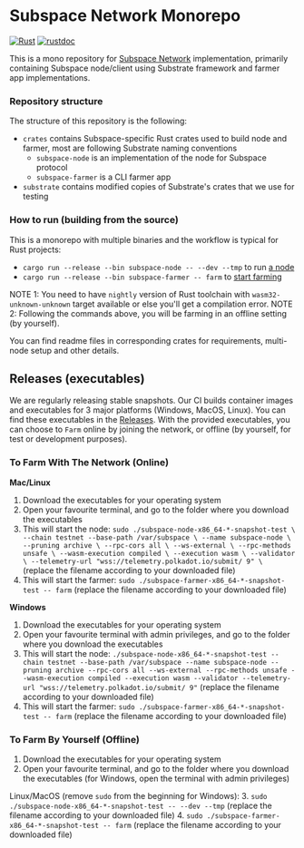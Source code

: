 # Subspace Network Monorepo

[![Rust](https://github.com/subspace/subspace/actions/workflows/rust.yaml/badge.svg)](https://github.com/subspace/subspace/actions/workflows/rust.yaml)
[![rustdoc](https://github.com/subspace/subspace/actions/workflows/rustdoc.yml/badge.svg)](https://subspace.github.io/subspace)

This is a mono repository for [Subspace Network](https://www.subspace.network/) implementation, primarily containing
Subspace node/client using Substrate framework and farmer app implementations.

### Repository structure

The structure of this repository is the following:

- `crates` contains Subspace-specific Rust crates used to build node and farmer, most are following Substrate naming conventions
  - `subspace-node` is an implementation of the node for Subspace protocol
  - `subspace-farmer` is a CLI farmer app
- `substrate` contains modified copies of Substrate's crates that we use for testing

### How to run (building from the source)

This is a monorepo with multiple binaries and the workflow is typical for Rust projects:

- `cargo run --release --bin subspace-node -- --dev --tmp` to run [a node](crates/subspace-node)
- `cargo run --release --bin subspace-farmer -- farm` to [start farming](crates/subspace-farmer#start-the-farmer)

NOTE 1: You need to have `nightly` version of Rust toolchain with `wasm32-unknown-unknown` target available or else you'll get a compilation error.
NOTE 2: Following the commands above, you will be farming in an offline setting (by yourself).

You can find readme files in corresponding crates for requirements, multi-node setup and other details.


## Releases (executables)

We are regularly releasing stable snapshots. Our CI builds container images and executables for 3 major platforms (Windows, MacOS, Linux). 
You can find these executables in the [Releases](https://github.com/subspace/subspace/releases).
With the provided executables, you can choose to `Farm` online by joining the network, or offline (by yourself, for test or development purposes).

### To Farm With The Network (Online)

**Mac/Linux**

1. Download the executables for your operating system
2. Open your favourite terminal, and go to the folder where you download the executables
3. This will start the node: `sudo ./subspace-node-x86_64-*-snapshot-test \
   --chain testnet
   --base-path /var/subspace \
   --name subspace-node \
   --pruning archive \
   --rpc-cors all \
   --ws-external \
   --rpc-methods unsafe \
   --wasm-execution compiled \
   --execution wasm \
   --validator \
   --telemetry-url "wss://telemetry.polkadot.io/submit/ 9" \` (replace the filename according to your downloaded file)
4. This will start the farmer: `sudo ./subspace-farmer-x86_64-*-snapshot-test -- farm` (replace the filename according to your downloaded file)

**Windows**

1. Download the executables for your operating system
2. Open your favourite terminal with admin privileges, and go to the folder where you download the executables
3. This will start the node: `./subspace-node-x86_64-*-snapshot-test --chain testnet --base-path /var/subspace --name subspace-node --pruning archive --rpc-cors all --ws-external --rpc-methods unsafe --wasm-execution compiled --execution wasm --validator --telemetry-url "wss://telemetry.polkadot.io/submit/ 9"` (replace the filename according to your downloaded file)
4. This will start the farmer: `sudo ./subspace-farmer-x86_64-*-snapshot-test -- farm` (replace the filename according to your downloaded file)

### To Farm By Yourself (Offline)
1. Download the executables for your operating system
2. Open your favourite terminal, and go to the folder where you download the executables (for Windows, open the terminal with admin privileges)

Linux/MacOS (remove `sudo` from the beginning for Windows):
3. `sudo ./subspace-node-x86_64-*-snapshot-test -- --dev --tmp` (replace the filename according to your downloaded file)
4. `sudo ./subspace-farmer-x86_64-*-snapshot-test -- farm` (replace the filename according to your downloaded file)
